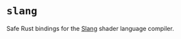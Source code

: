 # `slang`

Safe Rust bindings for the [Slang](https://github.com/shader-slang/slang) shader language compiler.
